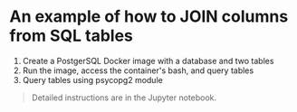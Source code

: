 # An example of how to JOIN columns from SQL tables
1. Create a PostgerSQL Docker image with a database and two tables
2. Run the image, access the container's bash, and query tables
3. Query tables using psycopg2 module

> Detailed instructions are in the Jupyter notebook.
